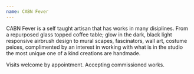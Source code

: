 ```yaml
---
name: CABN Fever
---
```

CABN Fever is a self taught artisan that has works in many disiplines. From a repurposed glass topped coffee table; glow in the dark, black light responsive airbrush design to mural scapes, fascinators, wall art, costume peices, complimented by an interest in working with what is in the studio the most unique one of a kind creations are handmade.

Visits welcome by appointment. Accepting commissioned works.
